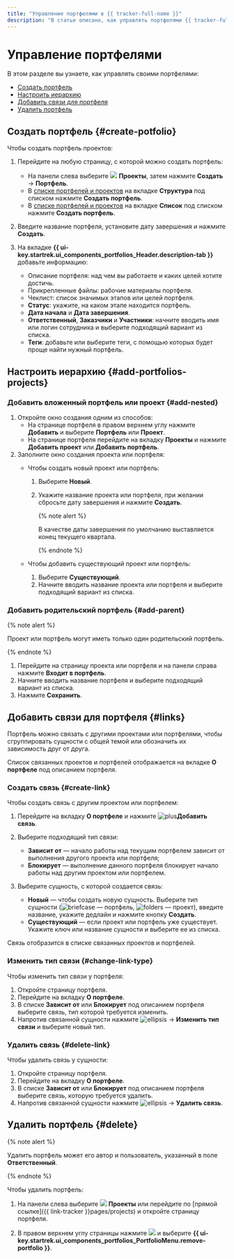 ```yaml
---
title: "Управление портфелями в {{ tracker-full-name }}"
description: "В статье описано, как управлять портфелями {{ tracker-full-name }}." 
---
```


# Управление портфелями

В этом разделе вы узнаете, как управлять своими портфелями:

* [Создать портфель](#create-potfolio)
* [Настроить иерархию](#add-portfolios-projects)
* [Добавить связи для портфеля](#links)
* [Удалить портфель](#delete)

## Создать портфель {#create-potfolio}

Чтобы создать портфель проектов:

1. Перейдите на любую страницу, с которой можно создать портфель:

   * На панели слева выберите ![](../../_assets/tracker/svg/project.svg)&nbsp;**Проекты**, затем нажмите **Создать** → **Портфель**.
   * В [списке портфелей и проектов](my-projects.md) на вкладке **Структура** под списком нажмите **Создать портфель**.
   * В [списке портфелей и проектов](my-projects.md) на вкладке **Список** под списком нажмите **Создать портфель**.

1. Введите название портфеля, установите дату завершения и нажмите **Создать**.

1. На вкладке **{{ ui-key.startrek.ui_components_portfolios_Header.description-tab }}** добавьте информацию:

   * Описание портфеля: над чем вы работаете и каких целей хотите достичь.
   * Прикрепленные файлы: рабочие материалы портфеля.
   * Чеклист: список значимых этапов или целей портфеля.
   * **Статус**: укажите, на каком этапе находится портфель.
   * **Дата начала** и **Дата завершения**.
   * **Ответственный**, **Заказчики** и **Участники**: начните вводить имя или логин сотрудника и выберите подходящий вариант из списка.
   * **Теги**: добавьте или выберите теги, с помощью которых будет проще найти нужный портфель.


## Настроить иерархию {#add-portfolios-projects}

### Добавить вложенный портфель или проект {#add-nested}

1. Откройте окно создания одним из способов:
   * На странице портфеля в правом верхнем углу нажмите **Добавить** и выберите **Портфель** или **Проект**.
   * На странице портфеля перейдите на вкладку **Проекты** и нажмите **Добавить проект** или **Добавить портфель**.
1. Заполните окно создания проекта или портфеля:
   * Чтобы создать новый проект или портфель: 
      1. Выберите **Новый**.
      1. Укажите название проекта или портфеля, при желании сбросьте дату завершения и нажмите **Создать**.

         {% note alert %}
         
         В качестве даты завершения по умолчанию выставляется конец текущего квартала.

         {% endnote %}

   * Чтобы добавить существующий проект или портфель:
      1. Выберите **Существующий**.
      1. Начните вводить название проекта или портфеля и выберите подходящий вариант из списка.

### Добавить родительский портфель {#add-parent}

{% note alert %}

Проект или портфель могут иметь только один родительский портфель.

{% endnote %}

1. Перейдите на страницу проекта или портфеля и на панели справа нажмите **Входит в портфель**.
1. Начните вводить название портфеля и выберите подходящий вариант из списка.
1. Нажмите **Сохранить**.

## Добавить связи для портфеля {#links}

Портфель можно связать с другими проектами или портфелями, чтобы сгруппировать сущности с общей темой или обозначить их зависимость друг от друга.

Список связанных проектов и портфелей отображается на вкладке **О портфеле** под описанием портфеля.

### Создать связь {#create-link}

Чтобы создать связь с другим проектом или портфелем:

1. Перейдите на вкладку **О портфеле** и нажмите ![plus](../../_assets/console-icons/plus.svg)**Добавить связь**.
1. Выберите подходящий тип связи:

   * **Зависит от** — начало работы над текущим портфелем зависит от выполнения другого проекта или портфеля;
   * **Блокирует** — выполнение данного портфеля блокирует начало работы над другим проектом или портфелем.

1. Выберите сущность, с которой создается связь:

   * **Новый** — чтобы создать новую сущность. Выберите тип сущности (![briefcase](../../_assets/console-icons/briefcase.svg) — портфель, ![folders](../../_assets/console-icons/folders.svg) — проект), введите название, укажите дедлайн и нажмите кнопку **Создать**.
   * **Существующий** — если проект или портфель уже существует. Укажите ключ или название сущности и выберите ее из списка.

Связь отобразится в списке связанных проектов и портфелей.

### Изменить тип связи {#change-link-type}

Чтобы изменить тип связи у портфеля:

1. Откройте страницу портфеля.
1. Перейдите на вкладку **О портфеле**.
1. В списке **Зависит от** или **Блокирует** под описанием портфеля выберите связь, тип которой требуется изменить.
1. Напротив связанной сущности нажмите ![ellipsis](../../_assets/console-icons/ellipsis.svg) → **Изменить тип связи** и выберите новый тип.

### Удалить связь {#delete-link}

Чтобы удалить связь у сущности:

1. Откройте страницу портфеля.
1. Перейдите на вкладку **О портфеле**.
1. В списке **Зависит от** или **Блокирует** под описанием портфеля выберите связь, которую требуется удалить.
1. Напротив связанной сущности нажмите ![ellipsis](../../_assets/console-icons/ellipsis.svg) → **Удалить связь**.

## Удалить портфель {#delete}

{% note alert %}

Удалить портфель может его автор и пользователь, указанный в поле **Ответственный**.

{% endnote %}

Чтобы удалить портфель:

1. На панели слева выберите ![](../../_assets/tracker/svg/project.svg)&nbsp;**Проекты** или перейдите по [прямой ссылке]({{ link-tracker }}pages/projects) и откройте страницу портфеля.

1. В правом верхнем углу страницы нажмите ![](../../_assets/horizontal-ellipsis.svg) и выберите **{{ ui-key.startrek.ui_components_portfolios_PortfolioMenu.remove-portfolio }}**.
